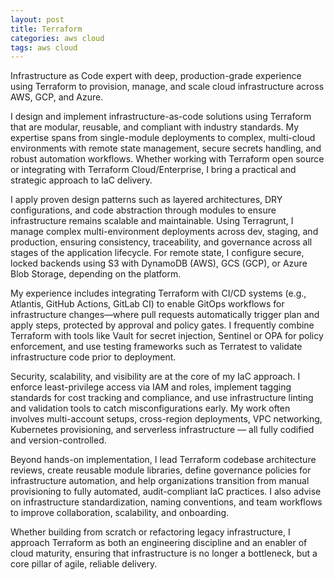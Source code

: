 ```yaml
---
layout: post
title: Terraform
categories: aws cloud
tags: aws cloud
---
```


Infrastructure as Code expert with deep, production-grade experience using Terraform to provision, manage, and scale cloud infrastructure across AWS, GCP, and Azure.

<!--more-->

I design and implement infrastructure-as-code solutions using Terraform that are modular, reusable, and compliant with industry standards. My expertise spans from single-module deployments to complex, multi-cloud environments with remote state management, secure secrets handling, and robust automation workflows. Whether working with Terraform open source or integrating with Terraform Cloud/Enterprise, I bring a practical and strategic approach to IaC delivery.

I apply proven design patterns such as layered architectures, DRY configurations, and code abstraction through modules to ensure infrastructure remains scalable and maintainable. Using Terragrunt, I manage complex multi-environment deployments across dev, staging, and production, ensuring consistency, traceability, and governance across all stages of the application lifecycle. For remote state, I configure secure, locked backends using S3 with DynamoDB (AWS), GCS (GCP), or Azure Blob Storage, depending on the platform.

My experience includes integrating Terraform with CI/CD systems (e.g., Atlantis, GitHub Actions, GitLab CI) to enable GitOps workflows for infrastructure changes—where pull requests automatically trigger plan and apply steps, protected by approval and policy gates. I frequently combine Terraform with tools like Vault for secret injection, Sentinel or OPA for policy enforcement, and use testing frameworks such as Terratest to validate infrastructure code prior to deployment.

Security, scalability, and visibility are at the core of my IaC approach. I enforce least-privilege access via IAM and roles, implement tagging standards for cost tracking and compliance, and use infrastructure linting and validation tools to catch misconfigurations early. My work often involves multi-account setups, cross-region deployments, VPC networking, Kubernetes provisioning, and serverless infrastructure — all fully codified and version-controlled.

Beyond hands-on implementation, I lead Terraform codebase architecture reviews, create reusable module libraries, define governance policies for infrastructure automation, and help organizations transition from manual provisioning to fully automated, audit-compliant IaC practices. I also advise on infrastructure standardization, naming conventions, and team workflows to improve collaboration, scalability, and onboarding.

Whether building from scratch or refactoring legacy infrastructure, I approach Terraform as both an engineering discipline and an enabler of cloud maturity, ensuring that infrastructure is no longer a bottleneck, but a core pillar of agile, reliable delivery.